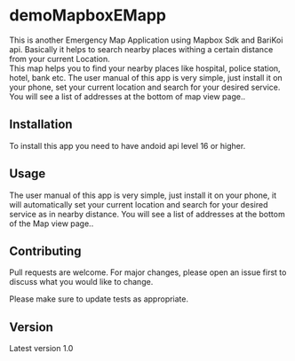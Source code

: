 # demoMapboxEMapp

This is another Emergency Map Application using Mapbox Sdk and BariKoi api. Basically it helps to search nearby places withing a certain distance from your current Location.  
This map helps you to find your nearby places like hospital, police station, hotel, bank etc. 
The user manual of this app is very simple, just install it on your phone, set your current location and search for your desired service. You will see a list of addresses at the bottom of map view page..

## Installation

To install this app you need to have andoid api level 16 or higher.



## Usage

The user manual of this app is very simple, just install it on your phone, it will automatically set your current location and search for your desired service as in nearby distance. You will see a list of addresses at the bottom of the Map view page..


## Contributing
Pull requests are welcome. For major changes, please open an issue first to discuss what you would like to change.

Please make sure to update tests as appropriate.

## Version
Latest version 1.0
